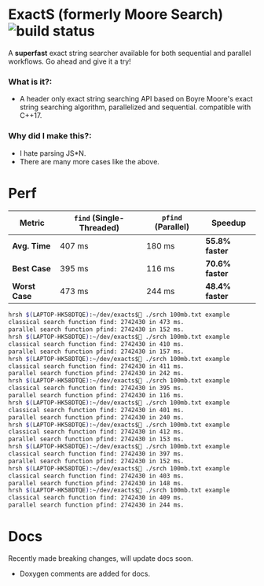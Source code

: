 
# ExactS (formerly Moore Search) <img src = "https://img.shields.io/github/actions/workflow/status/hhf112/moore-search/c-cpp.yml" alt="build status">
A **superfast** exact string searcher available for both sequential and parallel workflows. Go ahead and give it a try! <br>
### What is it?: 
- A header only exact string searching API based on Boyre Moore's exact string searching algorithm, parallelized and sequential. compatible with C++17. <br>
### Why did I make this?:
- I hate parsing JS*N.
- There are many more cases like the above.

# Perf
| Metric          | `find` (Single-Threaded) | `pfind` (Parallel) | Speedup               |
|-----------------|-------------------------|--------------------|-----------------------|
| **Avg. Time**   | 407 ms                  | 180 ms             | **55.8% faster**      |
| **Best Case**   | 395 ms                  | 116 ms             | **70.6% faster**      |
| **Worst Case**  | 473 ms                  | 244 ms             | **48.4% faster**      |
```bash
hrsh $(LAPTOP-HK58DTQE):~/dev/exacts$🌙 ./srch 100mb.txt example
classical search function find: 2742430 in 473 ms.
parallel search function pfind: 2742430 in 152 ms.
hrsh $(LAPTOP-HK58DTQE):~/dev/exacts$🌙 ./srch 100mb.txt example
classical search function find: 2742430 in 410 ms.
parallel search function pfind: 2742430 in 157 ms.
hrsh $(LAPTOP-HK58DTQE):~/dev/exacts$🌙 ./srch 100mb.txt example
classical search function find: 2742430 in 411 ms.
parallel search function pfind: 2742430 in 242 ms.
hrsh $(LAPTOP-HK58DTQE):~/dev/exacts$🌙 ./srch 100mb.txt example
classical search function find: 2742430 in 395 ms.
parallel search function pfind: 2742430 in 116 ms.
hrsh $(LAPTOP-HK58DTQE):~/dev/exacts$🌙 ./srch 100mb.txt example
classical search function find: 2742430 in 401 ms.
parallel search function pfind: 2742430 in 240 ms.
hrsh $(LAPTOP-HK58DTQE):~/dev/exacts$🌙 ./srch 100mb.txt example
classical search function find: 2742430 in 412 ms.
parallel search function pfind: 2742430 in 153 ms.
hrsh $(LAPTOP-HK58DTQE):~/dev/exacts$🌙 ./srch 100mb.txt example
classical search function find: 2742430 in 397 ms.
parallel search function pfind: 2742430 in 152 ms.
hrsh $(LAPTOP-HK58DTQE):~/dev/exacts$🌙 ./srch 100mb.txt example
classical search function find: 2742430 in 403 ms.
parallel search function pfind: 2742430 in 148 ms.
hrsh $(LAPTOP-HK58DTQE):~/dev/exacts$🌙 ./srch 100mb.txt example
classical search function find: 2742430 in 409 ms.
parallel search function pfind: 2742430 in 244 ms.
```
# Docs
Recently made breaking changes, will update docs soon. 
- Doxygen comments are added for docs.

